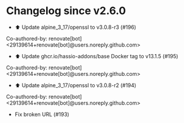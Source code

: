 # Changelog since v2.6.0
- ⬆️ Update alpine_3_17/openssl to v3.0.8-r3 (#196)

Co-authored-by: renovate[bot] <29139614+renovate[bot]@users.noreply.github.com> 
- ⬆️ Update ghcr.io/hassio-addons/base Docker tag to v13.1.5 (#195)

Co-authored-by: renovate[bot] <29139614+renovate[bot]@users.noreply.github.com> 
- ⬆️ Update alpine_3_17/openssl to v3.0.8-r2 (#194)

Co-authored-by: renovate[bot] <29139614+renovate[bot]@users.noreply.github.com> 
- Fix broken URL (#193) 

